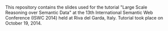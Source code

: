 This repository contains the slides used for the tutorial "Large Scale Reasoning over Semantic Data" at the 13th International Semantic Web Conference (ISWC 2014) held at Riva del Garda, Italy. Tutorial took place on October 19, 2014.
